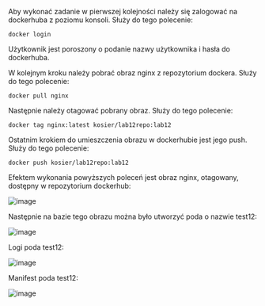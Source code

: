 Aby wykonać zadanie w pierwszej kolejności należy się zalogować na dockerhuba z poziomu konsoli.
Służy do tego polecenie:
```
docker login
```
Użytkownik jest poroszony o podanie nazwy użytkownika i hasła do dockerhuba.

W kolejnym kroku należy pobrać obraz nginx z repozytorium dockera.
Służy do tego polecenie:
```
docker pull nginx
```

Następnie należy otagować pobrany obraz.
Służy do tego polecenie:
```
docker tag nginx:latest kosier/lab12repo:lab12
```

Ostatnim krokiem do umieszczenia obrazu w dockerhubie jest jego push.
Służy do tego polecenie:
```
docker push kosier/lab12repo:lab12
```

Efektem wykonania powyższych poleceń jest obraz nginx, otagowany, dostępny w repozytorium dockerhub:

![image](https://github.com/SebTarLP/Lab12FullStack/assets/156203191/7cfbcb8c-b4dd-4d34-8027-d57e21a6ceb5)

Następnie na bazie tego obrazu można było utworzyć poda o nazwie test12:

![image](https://github.com/SebTarLP/Lab12FullStack/assets/156203191/bb63e683-2166-47e7-a0a4-c7dfa970c467)

Logi poda test12:

![image](https://github.com/SebTarLP/Lab12FullStack/assets/156203191/3e121b14-555d-4ab9-ad97-09bc76d9545b)

Manifest poda test12:

![image](https://github.com/SebTarLP/Lab12FullStack/assets/156203191/f48d74fe-57c4-4616-b85a-6901813c73bb)


